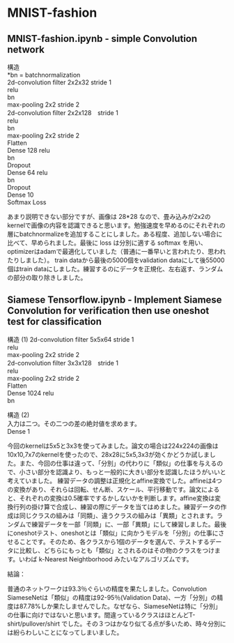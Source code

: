# MNIST-fashion

## MNIST-fashion.ipynb - simple Convolution network

構造  
*bn = batchnormalization  
2d-convolution filter 2x2x32 stride 1  
relu  
bn  
max-pooling 2x2 stride 2  
2d-convolution filter 2x2x128　stride 1  
relu  
bn  
max-pooling 2x2 stride 2  
Flatten  
Dense 128 relu  
bn  
Dropout  
Dense 64 relu  
bn  
Dropout  
Dense 10  
Softmax Loss

あまり説明できない部分ですが、画像は 28*28 なので、畳み込みが2x2のkernelで画像の内容を認識できると思います。勉強速度を早めるのにそれぞれの層にbatchnormalizeを追加することにしました。ある程度、追加しない場合に比べて、早められました。最後に loss は分別に適する softmax を用い、optimizerはadamで最適化していました（普通に一番早いと言われたり、思われたりしました）。
train dataから最後の5000個をvalidation dataにして後55000個はtrain dataにしました。練習するのにデータを正規化、左右返す、ランダムの部分の取り除きしました。

## Siamese Tensorflow.ipynb - Implement Siamese Convolution for verification then use oneshot test for classification

構造 (1)
2d-convolution filter 5x5x64 stride 1  
relu  
max-pooling 2x2 stride 2  
2d-convolution filter 3x3x128　stride 1  
relu  
max-pooling 2x2 stride 2  
Flatten  
Dense 1024 relu  
bn

構造 (2)  
入力は二つ。その二つの差の絶対値を求めます。  
Dense 1

今回のkernelは5x5と3x3を使ってみました。論文の場合は224x224の画像は10x10,7x7のkernelを使ったので、28x28に5x5,3x3が効くかどうか試しました。また、今回の仕事は違って、「分別」の代わりに「類似」の仕事を与えるので、小さい部分を認識より、もっと一般的に大きい部分を認識したほうがいいと考えていました。
練習データの調整は正規化とaffine変換でした。affineは4つの変換があり、それらは回転、せん断、スケール、平行移動です。論文によると、それぞれの変換は0.5確率でするかしないかを判断します。affine変換は変換行列の掛け算で合成し、練習の際にデータを当てはめました。練習データの作成は同じクラスの組みは「同類」、違うクラスの組みは「異類」とされます。ランダムで練習データを一部「同類」に、一部「異類」にして練習しました。最後にoneshotテスト、oneshotとは「類似」に向かうモデルを「分別」の仕事にさせることです。そのため、各クラスから1個のデータを選んで、テストするデータに比較し、どちらにもっとも「類似」とされるのはその物のクラスをつけます。いわば k-Nearest Neightborhood みたいなアルゴリズムです。

結論：

普通のネットワークは93.3％ぐらいの精度を果たしました。Convolution SiameseNetは「類似」の精度は92-95％(Validation Data)、一方「分別」の精度は87.78%しか果たしませんでした。なぜなら、SiameseNetは特に「分別」の仕事に向けではないと思います。間違っているクラスはほとんどT-shirt/pullover/shirt でした。その３つはかなり似てる点が多いため、時々分別には紛らわしいことになってしまいました。
